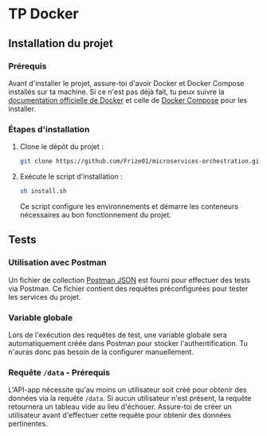 # TP Docker

## Installation du projet

### Prérequis

Avant d'installer le projet, assure-toi d'avoir Docker et Docker Compose installés sur ta machine. Si ce n'est pas déjà fait, tu peux suivre la [documentation officielle de Docker](https://docs.docker.com/get-docker/) et celle de [Docker Compose](https://docs.docker.com/compose/install/) pour les installer.

### Étapes d'installation

1. Clone le dépôt du projet :

    ```sh
    git clone https://github.com/Frize01/microservices-orchestration.git
    ```

2. Exécute le script d'installation :

    ```sh
    sh install.sh
    ```

    Ce script configure les environnements et démarre les conteneurs nécessaires au bon fonctionnement du projet.

## Tests

### Utilisation avec Postman

Un fichier de collection [Postman JSON](<TP Docker.postman_collection.json>) est fourni pour effectuer des tests via Postman. Ce fichier contient des requêtes préconfigurées pour tester les services du projet.

### Variable globale

Lors de l'exécution des requêtes de test, une variable globale sera automatiquement créée dans Postman pour stocker l'authentification. Tu n'auras donc pas besoin de la configurer manuellement.

### Requête `/data` - Prérequis

L'API-app nécessite qu'au moins un utilisateur soit créé pour obtenir des données via la requête `/data`. Si aucun utilisateur n'est présent, la requête retournera un tableau vide au lieu d'échouer. Assure-toi de créer un utilisateur avant d'effectuer cette requête pour obtenir des données pertinentes.

